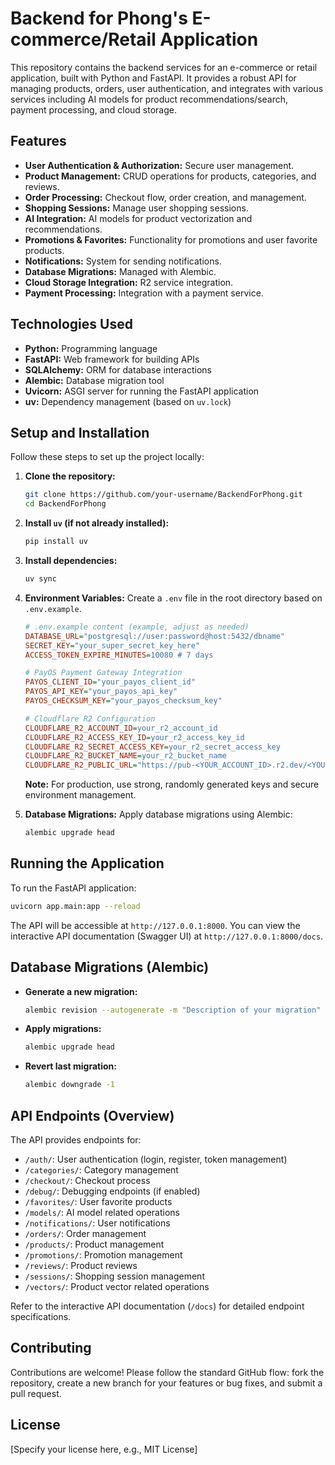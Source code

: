 # Backend for Phong's E-commerce/Retail Application

This repository contains the backend services for an e-commerce or retail application, built with Python and FastAPI. It provides a robust API for managing products, orders, user authentication, and integrates with various services including AI models for product recommendations/search, payment processing, and cloud storage.

## Features

* **User Authentication & Authorization:** Secure user management.
* **Product Management:** CRUD operations for products, categories, and reviews.
* **Order Processing:** Checkout flow, order creation, and management.
* **Shopping Sessions:** Manage user shopping sessions.
* **AI Integration:** AI models for product vectorization and recommendations.
* **Promotions & Favorites:** Functionality for promotions and user favorite products.
* **Notifications:** System for sending notifications.
* **Database Migrations:** Managed with Alembic.
* **Cloud Storage Integration:** R2 service integration.
* **Payment Processing:** Integration with a payment service.

## Technologies Used

* **Python:** Programming language
* **FastAPI:** Web framework for building APIs
* **SQLAlchemy:** ORM for database interactions
* **Alembic:** Database migration tool
* **Uvicorn:** ASGI server for running the FastAPI application
* **uv:** Dependency management (based on `uv.lock`)

## Setup and Installation

Follow these steps to set up the project locally:

1. **Clone the repository:**

    ```bash
    git clone https://github.com/your-username/BackendForPhong.git
    cd BackendForPhong
    ```

2. **Install `uv` (if not already installed):**

    ```bash
    pip install uv
    ```

3. **Install dependencies:**

    ```bash
    uv sync
    ```

4. **Environment Variables:**
    Create a `.env` file in the root directory based on `.env.example`.

    ```ini
    # .env.example content (example, adjust as needed)
    DATABASE_URL="postgresql://user:password@host:5432/dbname"
    SECRET_KEY="your_super_secret_key_here"
    ACCESS_TOKEN_EXPIRE_MINUTES=10080 # 7 days

    # PayOS Payment Gateway Integration
    PAYOS_CLIENT_ID="your_payos_client_id"
    PAYOS_API_KEY="your_payos_api_key"
    PAYOS_CHECKSUM_KEY="your_payos_checksum_key"

    # Cloudflare R2 Configuration
    CLOUDFLARE_R2_ACCOUNT_ID=your_r2_account_id
    CLOUDFLARE_R2_ACCESS_KEY_ID=your_r2_access_key_id
    CLOUDFLARE_R2_SECRET_ACCESS_KEY=your_r2_secret_access_key
    CLOUDFLARE_R2_BUCKET_NAME=your_r2_bucket_name
    CLOUDFLARE_R2_PUBLIC_URL="https://pub-<YOUR_ACCOUNT_ID>.r2.dev/<YOUR_BUCKET_NAME>"
    ```

    **Note:** For production, use strong, randomly generated keys and secure environment management.

5. **Database Migrations:**
    Apply database migrations using Alembic:

    ```bash
    alembic upgrade head
    ```

## Running the Application

To run the FastAPI application:

```bash
uvicorn app.main:app --reload
```

The API will be accessible at `http://127.0.0.1:8000`. You can view the interactive API documentation (Swagger UI) at `http://127.0.0.1:8000/docs`.

## Database Migrations (Alembic)

* **Generate a new migration:**

    ```bash
    alembic revision --autogenerate -m "Description of your migration"
    ```

* **Apply migrations:**

    ```bash
    alembic upgrade head
    ```

* **Revert last migration:**

    ```bash
    alembic downgrade -1
    ```

## API Endpoints (Overview)

The API provides endpoints for:

* `/auth/`: User authentication (login, register, token management)
* `/categories/`: Category management
* `/checkout/`: Checkout process
* `/debug/`: Debugging endpoints (if enabled)
* `/favorites/`: User favorite products
* `/models/`: AI model related operations
* `/notifications/`: User notifications
* `/orders/`: Order management
* `/products/`: Product management
* `/promotions/`: Promotion management
* `/reviews/`: Product reviews
* `/sessions/`: Shopping session management
* `/vectors/`: Product vector related operations

Refer to the interactive API documentation (`/docs`) for detailed endpoint specifications.

## Contributing

Contributions are welcome! Please follow the standard GitHub flow: fork the repository, create a new branch for your features or bug fixes, and submit a pull request.

## License

[Specify your license here, e.g., MIT License]
